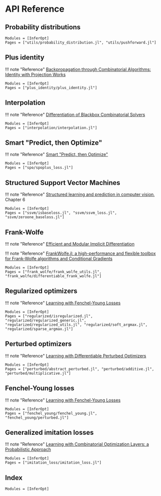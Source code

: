 # API Reference

## Probability distributions

```@autodocs
Modules = [InferOpt]
Pages = ["utils/probability_distribution.jl", "utils/pushforward.jl"]
```

## Plus identity

!!! note "Reference"
    [Backpropagation through Combinatorial Algorithms: Identity with Projection Works](https://arxiv.org/abs/2205.15213)

```@autodocs
Modules = [InferOpt]
Pages = ["plus_identity/plus_identity.jl"]
```

## Interpolation

!!! note "Reference"
    [Differentiation of Blackbox Combinatorial Solvers](https://arxiv.org/abs/1912.02175)

```@autodocs
Modules = [InferOpt]
Pages = ["interpolation/interpolation.jl"]
```

## Smart "Predict, then Optimize"

!!! note "Reference"
    [Smart "Predict, then Optimize"](https://arxiv.org/abs/1710.08005)

```@autodocs
Modules = [InferOpt]
Pages = ["spo/spoplus_loss.jl"]
```

## Structured Support Vector Machines

!!! note "Reference"
    [Structured learning and prediction in computer vision](https://pub.ist.ac.at/~chl/papers/nowozin-fnt2011.pdf), Chapter 6

```@autodocs
Modules = [InferOpt]
Pages = ["ssvm/isbaseloss.jl", "ssvm/ssvm_loss.jl", "ssvm/zeroone_baseloss.jl"]
```

## Frank-Wolfe

!!! note "Reference"
    [Efficient and Modular Implicit Differentiation](http://arxiv.org/abs/2105.15183)

!!! note "Reference"
    [FrankWolfe.jl: a high-performance and flexible toolbox for Frank-Wolfe algorithms and Conditional Gradients](https://arxiv.org/abs/2104.06675)

```@autodocs
Modules = [InferOpt]
Pages = ["frank_wolfe/frank_wolfe_utils.jl", "frank_wolfe/differentiable_frank_wolfe.jl"]
```

## Regularized optimizers

!!! note "Reference"
    [Learning with Fenchel-Young Losses](https://arxiv.org/abs/1901.02324)

```@autodocs
Modules = [InferOpt]
Pages = ["regularized/isregularized.jl", "regularized/regularized_generic.jl", "regularized/regularized_utils.jl", "regularized/soft_argmax.jl", "regularized/sparse_argmax.jl"]
```

## Perturbed optimizers

!!! note "Reference"
    [Learning with Differentiable Perturbed Optimizers](https://arxiv.org/abs/2002.08676)

```@autodocs
Modules = [InferOpt]
Pages = ["perturbed/abstract_perturbed.jl", "perturbed/additive.jl", "perturbed/multiplicative.jl"]
```

## Fenchel-Young losses

!!! note "Reference"
    [Learning with Fenchel-Young Losses](https://arxiv.org/abs/1901.02324)

```@autodocs
Modules = [InferOpt]
Pages = ["fenchel_young/fenchel_young.jl", "fenchel_young/perturbed.jl"]
```

## Generalized imitation losses

!!! note "Reference"
    [Learning with Combinatorial Optimization Layers: a Probabilistic Approach](https://arxiv.org/abs/2207.13513)

```@autodocs
Modules = [InferOpt]
Pages = ["imitation_loss/imitation_loss.jl"]
```

## Index

```@index
Modules = [InferOpt]
```
